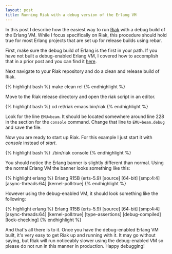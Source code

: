```yaml
---
layout: post
title: Running Riak with a debug version of the Erlang VM
---
```


In this post I describe how the easiest way to run
[Riak](http://www.basho.com) with a debug build of the Erlang
VM. While I focus specifically on Riak, this procedure should hold
true for most Erlang projects that are set up for release builds using
rebar.

First, make sure the debug build of Erlang is the first in your
path. If you have not built a debug-enabled Erlang VM, I covered how
to accomplish that in a prior post and you can find it
[here](http://kelly-mclaughlin.com/2012/01/03/erlang-debug-vm.html).

Next navigate to your Riak repository and do a clean and release build
of Riak.

{% highlight bash %}
make clean rel
{% endhighlight %}

Move to the Riak release directory and open the riak script in an editor.

{% highlight bash %}
cd rel/riak
emacs bin/riak
{% endhighlight %}

Look for the line `EMU=beam`. It should be located somewhere around
line 228 in the section for the `console` command. Change that line to
`EMU=beam.debug` and save the file.

Now you are ready to start up Riak. For this example I just start it
with *console* instead of *start*.

{% highlight bash %}
./bin/riak console
{% endhighlight %}

You should notice the Erlang banner is slightly different than
normal. Using the normal Erlang VM the banner looks something like
this:

{% highlight erlang %}
Erlang R15B (erts-5.9) [source] [64-bit] [smp:4:4] [async-threads:64] [kernel-poll:true]
{% endhighlight %}

However using the debug-enabled VM, it should look something like the
following:

{% highlight erlang %}
Erlang R15B (erts-5.9) [source] [64-bit] [smp:4:4] [async-threads:64] [kernel-poll:true] [type-assertions] [debug-compiled] [lock-checking]
{% endhighlight %}

And that's all there is to it. Once you have the debug-enabled Erlang
VM built, it's very easy to get Riak up and running with it. It may go
without saying, but Riak will run noticeably slower using the
debug-enabled VM so please do not run in this manner in
production. Happy debugging!
